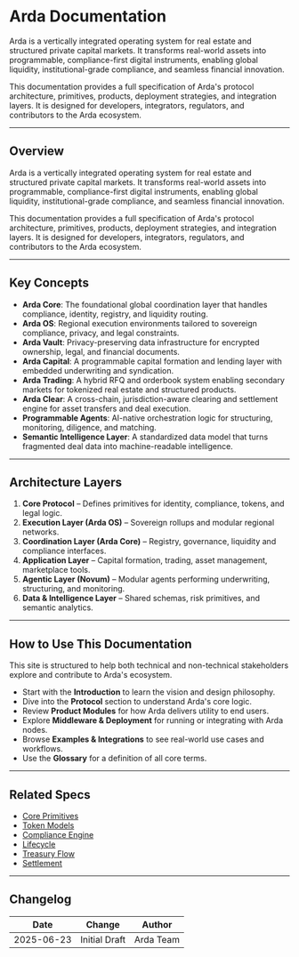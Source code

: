# Arda Documentation

Arda is a vertically integrated operating system for real estate and structured private capital markets. It transforms real-world assets into programmable, compliance-first digital instruments, enabling global liquidity, institutional-grade compliance, and seamless financial innovation.

This documentation provides a full specification of Arda's protocol architecture, primitives, products, deployment strategies, and integration layers. It is designed for developers, integrators, regulators, and contributors to the Arda ecosystem.

---

## Overview

Arda is a vertically integrated operating system for real estate and structured private capital markets. It transforms real-world assets into programmable, compliance-first digital instruments, enabling global liquidity, institutional-grade compliance, and seamless financial innovation.

This documentation provides a full specification of Arda's protocol architecture, primitives, products, deployment strategies, and integration layers. It is designed for developers, integrators, regulators, and contributors to the Arda ecosystem.

---

## Key Concepts

- **Arda Core**: The foundational global coordination layer that handles compliance, identity, registry, and liquidity routing.
- **Arda OS**: Regional execution environments tailored to sovereign compliance, privacy, and legal constraints.
- **Arda Vault**: Privacy-preserving data infrastructure for encrypted ownership, legal, and financial documents.
- **Arda Capital**: A programmable capital formation and lending layer with embedded underwriting and syndication.
- **Arda Trading**: A hybrid RFQ and orderbook system enabling secondary markets for tokenized real estate and structured products.
- **Arda Clear**: A cross-chain, jurisdiction-aware clearing and settlement engine for asset transfers and deal execution.
- **Programmable Agents**: AI-native orchestration logic for structuring, monitoring, diligence, and matching.
- **Semantic Intelligence Layer**: A standardized data model that turns fragmented deal data into machine-readable intelligence.

---

## Architecture Layers

1. **Core Protocol** – Defines primitives for identity, compliance, tokens, and legal logic.
2. **Execution Layer (Arda OS)** – Sovereign rollups and modular regional networks.
3. **Coordination Layer (Arda Core)** – Registry, governance, liquidity and compliance interfaces.
4. **Application Layer** – Capital formation, trading, asset management, marketplace tools.
5. **Agentic Layer (Novum)** – Modular agents performing underwriting, structuring, and monitoring.
6. **Data & Intelligence Layer** – Shared schemas, risk primitives, and semantic analytics.

---

## How to Use This Documentation

This site is structured to help both technical and non-technical stakeholders explore and contribute to Arda's ecosystem.

- Start with the **Introduction** to learn the vision and design philosophy.
- Dive into the **Protocol** section to understand Arda's core logic.
- Review **Product Modules** for how Arda delivers utility to end users.
- Explore **Middleware & Deployment** for running or integrating with Arda nodes.
- Browse **Examples & Integrations** to see real-world use cases and workflows.
- Use the **Glossary** for a definition of all core terms.

---

## Related Specs

- [Core Primitives](primitives/core-primitives.md)
- [Token Models](protocol/token-models.md)
- [Compliance Engine](protocol/compliance-engine.md)
- [Lifecycle](protocol/lifecycle.md)
- [Treasury Flow](protocol/treasury-flow.md)
- [Settlement](protocol/settlement.md)

---

## Changelog

| Date       | Change           | Author       |
|------------|------------------|--------------|
| 2025-06-23 | Initial Draft    | Arda Team    |
